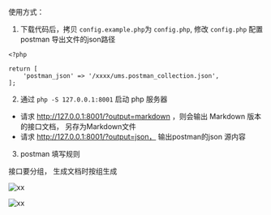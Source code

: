 使用方式：


1. 下载代码后，拷贝 `config.example.php`为 `config.php`,  修改 `config.php` 配置 postman 导出文件的json路径

```$xslt
<?php

return [
    'postman_json' => '/xxxx/ums.postman_collection.json',
];

```

2. 通过 `php -S 127.0.0.1:8001` 启动 php 服务器

- 请求  http://127.0.0.1:8001/?output=markdown ，则会输出 Markdown 版本的接口文档， 另存为Markdown文件
- 请求  http://127.0.0.1:8001/?output=json， 输出postman的json 源内容

3. postman 填写规则


 接口要分组， 生成文档时按组生成

![xx](https://qqadapt.qpic.cn/txdocpic/0/18dd5dc00970b6bd47e579dabb0554f7/0)


![xx](https://qqadapt.qpic.cn/txdocpic/0/f48525ddb026fde5c1e93fbc34211a7b/0)
